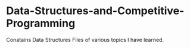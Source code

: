 # Data-Structures-and-Competitive-Programming

Conatains Data Structures Files of various topics I have learned.
